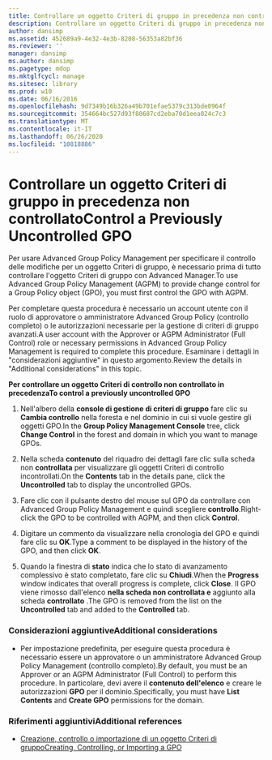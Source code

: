 ```yaml
---
title: Controllare un oggetto Criteri di gruppo in precedenza non controllato
description: Controllare un oggetto Criteri di gruppo in precedenza non controllato
author: dansimp
ms.assetid: 452689a9-4e32-4e3b-8208-56353a82bf36
ms.reviewer: ''
manager: dansimp
ms.author: dansimp
ms.pagetype: mdop
ms.mktglfcycl: manage
ms.sitesec: library
ms.prod: w10
ms.date: 06/16/2016
ms.openlocfilehash: 9d7349b16b326a49b701efae5379c313bde0964f
ms.sourcegitcommit: 354664bc527d93f80687cd2eba70d1eea024c7c3
ms.translationtype: MT
ms.contentlocale: it-IT
ms.lasthandoff: 06/26/2020
ms.locfileid: "10818886"
---
```

# <span data-ttu-id="e6b99-103">Controllare un oggetto Criteri di gruppo in precedenza non controllato</span><span class="sxs-lookup"><span data-stu-id="e6b99-103">Control a Previously Uncontrolled GPO</span></span>


<span data-ttu-id="e6b99-104">Per usare Advanced Group Policy Management per specificare il controllo delle modifiche per un oggetto Criteri di gruppo, è necessario prima di tutto controllare l'oggetto Criteri di gruppo con Advanced Manager.</span><span class="sxs-lookup"><span data-stu-id="e6b99-104">To use Advanced Group Policy Management (AGPM) to provide change control for a Group Policy object (GPO), you must first control the GPO with AGPM.</span></span>

<span data-ttu-id="e6b99-105">Per completare questa procedura è necessario un account utente con il ruolo di approvatore o amministratore Advanced Group Policy (controllo completo) o le autorizzazioni necessarie per la gestione di criteri di gruppo avanzati.</span><span class="sxs-lookup"><span data-stu-id="e6b99-105">A user account with the Approver or AGPM Administrator (Full Control) role or necessary permissions in Advanced Group Policy Management is required to complete this procedure.</span></span> <span data-ttu-id="e6b99-106">Esaminare i dettagli in "considerazioni aggiuntive" in questo argomento.</span><span class="sxs-lookup"><span data-stu-id="e6b99-106">Review the details in "Additional considerations" in this topic.</span></span>

**<span data-ttu-id="e6b99-107">Per controllare un oggetto Criteri di controllo non controllato in precedenza</span><span class="sxs-lookup"><span data-stu-id="e6b99-107">To control a previously uncontrolled GPO</span></span>**

1.  <span data-ttu-id="e6b99-108">Nell'albero della **console di gestione di criteri di gruppo** fare clic su **Cambia controllo** nella foresta e nel dominio in cui si vuole gestire gli oggetti GPO.</span><span class="sxs-lookup"><span data-stu-id="e6b99-108">In the **Group Policy Management Console** tree, click **Change Control** in the forest and domain in which you want to manage GPOs.</span></span>

2.  <span data-ttu-id="e6b99-109">Nella scheda **contenuto** del riquadro dei dettagli fare clic sulla scheda non **controllata** per visualizzare gli oggetti Criteri di controllo incontrollati.</span><span class="sxs-lookup"><span data-stu-id="e6b99-109">On the **Contents** tab in the details pane, click the **Uncontrolled** tab to display the uncontrolled GPOs.</span></span>

3.  <span data-ttu-id="e6b99-110">Fare clic con il pulsante destro del mouse sul GPO da controllare con Advanced Group Policy Management e quindi scegliere **controllo**.</span><span class="sxs-lookup"><span data-stu-id="e6b99-110">Right-click the GPO to be controlled with AGPM, and then click **Control**.</span></span>

4.  <span data-ttu-id="e6b99-111">Digitare un commento da visualizzare nella cronologia del GPO e quindi fare clic su **OK**.</span><span class="sxs-lookup"><span data-stu-id="e6b99-111">Type a comment to be displayed in the history of the GPO, and then click **OK**.</span></span>

5.  <span data-ttu-id="e6b99-112">Quando la finestra di **stato** indica che lo stato di avanzamento complessivo è stato completato, fare clic su **Chiudi**.</span><span class="sxs-lookup"><span data-stu-id="e6b99-112">When the **Progress** window indicates that overall progress is complete, click **Close**.</span></span> <span data-ttu-id="e6b99-113">Il GPO viene rimosso dall'elenco **nella scheda non controllata e** aggiunto alla scheda **controllato** .</span><span class="sxs-lookup"><span data-stu-id="e6b99-113">The GPO is removed from the list on the **Uncontrolled** tab and added to the **Controlled** tab.</span></span>

### <span data-ttu-id="e6b99-114">Considerazioni aggiuntive</span><span class="sxs-lookup"><span data-stu-id="e6b99-114">Additional considerations</span></span>

-   <span data-ttu-id="e6b99-115">Per impostazione predefinita, per eseguire questa procedura è necessario essere un approvatore o un amministratore Advanced Group Policy Management (controllo completo).</span><span class="sxs-lookup"><span data-stu-id="e6b99-115">By default, you must be an Approver or an AGPM Administrator (Full Control) to perform this procedure.</span></span> <span data-ttu-id="e6b99-116">In particolare, devi avere il **contenuto dell'elenco** e creare le autorizzazioni **GPO** per il dominio.</span><span class="sxs-lookup"><span data-stu-id="e6b99-116">Specifically, you must have **List Contents** and **Create GPO** permissions for the domain.</span></span>

### <span data-ttu-id="e6b99-117">Riferimenti aggiuntivi</span><span class="sxs-lookup"><span data-stu-id="e6b99-117">Additional references</span></span>

-   [<span data-ttu-id="e6b99-118">Creazione, controllo o importazione di un oggetto Criteri di gruppo</span><span class="sxs-lookup"><span data-stu-id="e6b99-118">Creating, Controlling, or Importing a GPO</span></span>](creating-controlling-or-importing-a-gpo-approver.md)

 

 





